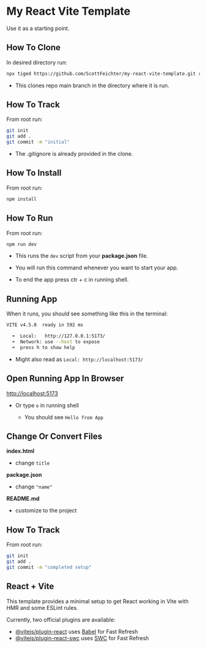 # My React Vite Template

Use it as a starting point.

## How To Clone

In desired directory run:

```sh
npx tiged https://github.com/ScottFeichter/my-react-vite-template.git react-vite-template
```

- This clones repo main branch in the directory where it is run.

## How To Track

From root run:

```sh
git init
git add .
git commit -m "initial"
```

- The .gitignore is already provided in the clone.

## How To Install

From root run:

```sh
npm install
```

## How To Run

From root run:

```sh
npm run dev
```

- This runs the `dev` script from your __package.json__ file.

- You will run this command whenever you want to start your app.

- To end the app press ctr + c in running shell.

## Running App

When it runs, you should see something like this in the terminal:

```bash
VITE v4.5.0  ready in 592 ms

  ➜  Local:   http://127.0.0.1:5173/
  ➜  Network: use --host to expose
  ➜  press h to show help
```
- Might also read as `Local: http://localhost:5173/`

## Open Running App In Browser

[http://localhost:5173](http://localhost:5173)

- Or type `o` in running shell

  - You should see `Hello from App`

## Change Or Convert Files

__index.html__

- change `title`

__package.json__

- change `"name"`

__README.md__

- customize to the project

## How To Track

From root run:

```sh
git init
git add .
git commit -m "completed setup"
```

## React + Vite

This template provides a minimal setup to get React working in Vite with HMR and some ESLint rules.

Currently, two official plugins are available:

- [@vitejs/plugin-react](https://github.com/vitejs/vite-plugin-react/blob/main/packages/plugin-react/README.md) uses [Babel](https://babeljs.io/) for Fast Refresh
- [@vitejs/plugin-react-swc](https://github.com/vitejs/vite-plugin-react-swc) uses [SWC](https://swc.rs/) for Fast Refresh
